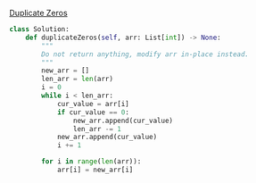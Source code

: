 [Duplicate Zeros](https://leetcode.com/explore/learn/card/fun-with-arrays/525/inserting-items-into-an-array/3245/)

```python
class Solution:
    def duplicateZeros(self, arr: List[int]) -> None:
        """
        Do not return anything, modify arr in-place instead.
        """
        new_arr = []
        len_arr = len(arr)
        i = 0
        while i < len_arr:
            cur_value = arr[i]
            if cur_value == 0:
                new_arr.append(cur_value)
                len_arr -= 1
            new_arr.append(cur_value)
            i += 1

        for i in range(len(arr)):
            arr[i] = new_arr[i]

```
